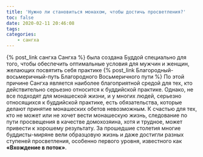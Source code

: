 ```yaml
---
title: 'Нужно ли становиться монахом, чтобы достичь просветления?'
toc: false
date: 2020-02-11 20:46:08
tags:
categories:
    - сангха
---
```

{% post_link сангха Сангха %} была создана Буддой специально для того, чтобы обеспечить оптимальные условия для мужчин и женщин, 
желающих посвятить себя практике {% post_link Благородный-восьмеричный-путь Благородного Восьмеричного пути %} 
По этой причине Сангха является наиболее благоприятной средой для тех, кто действительно серьезно относится к буддийской практике. Однако, не все подходят для монашеской жизни, и у многих людей, серьезно относящихся к буддийской практике, есть обязательства, которые делают принятие монашеских обетов невозможным. К счастью для тех, кто не может или не хочет вести монашескую жизнь, следование по пути просвещения в качестве домохозяина, хотя и трудное, может привести к хорошему результату. За прошедшие столетия многие буддисты-миряне вели образцовую жизнь и даже достигли разных ступеней просветления, особенно первого уровня, известного как **«Вхождение в поток»**.
